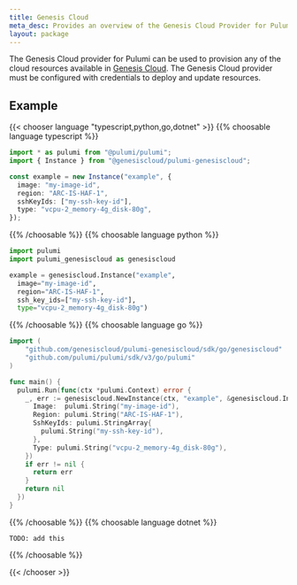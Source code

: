 ```yaml
---
title: Genesis Cloud
meta_desc: Provides an overview of the Genesis Cloud Provider for Pulumi.
layout: package
---
```


The Genesis Cloud provider for Pulumi can be used to provision any of the cloud resources available in [Genesis Cloud](https://www.genesiscloud.com).
The Genesis Cloud provider must be configured with credentials to deploy and update resources.

## Example

{{< chooser language "typescript,python,go,dotnet" >}}
{{% choosable language typescript %}}

```typescript
import * as pulumi from "@pulumi/pulumi";
import { Instance } from "@genesiscloud/pulumi-genesiscloud";

const example = new Instance("example", {
  image: "my-image-id",
  region: "ARC-IS-HAF-1",
  sshKeyIds: ["my-ssh-key-id"],
  type: "vcpu-2_memory-4g_disk-80g",
});
```

{{% /choosable %}}
{{% choosable language python %}}

```python
import pulumi
import pulumi_genesiscloud as genesiscloud

example = genesiscloud.Instance("example",
  image="my-image-id",
  region="ARC-IS-HAF-1",
  ssh_key_ids=["my-ssh-key-id"],
  type="vcpu-2_memory-4g_disk-80g")
```

{{% /choosable %}}
{{% choosable language go %}}

```go
import (
	"github.com/genesiscloud/pulumi-genesiscloud/sdk/go/genesiscloud"
	"github.com/pulumi/pulumi/sdk/v3/go/pulumi"
)

func main() {
  pulumi.Run(func(ctx *pulumi.Context) error {
    _, err := genesiscloud.NewInstance(ctx, "example", &genesiscloud.InstanceArgs{
      Image:  pulumi.String("my-image-id"),
      Region: pulumi.String("ARC-IS-HAF-1"),
      SshKeyIds: pulumi.StringArray{
        pulumi.String("my-ssh-key-id"),
      },
      Type: pulumi.String("vcpu-2_memory-4g_disk-80g"),
    })
    if err != nil {
      return err
    }
    return nil
  })
}
```

{{% /choosable %}}
{{% choosable language dotnet %}}

```dotnet
TODO: add this
```

{{% /choosable %}}

{{< /chooser >}}
